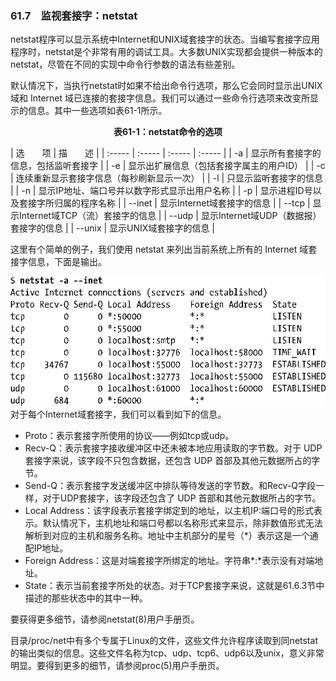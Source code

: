 ### 61.7　监视套接字：netstat

netstat程序可以显示系统中Internet和UNIX域套接字的状态。当编写套接字应用程序时，netstat是个非常有用的调试工具。大多数UNIX实现都会提供一种版本的netstat，尽管在不同的实现中命令行参数的语法有些差别。

默认情况下，当执行netstat时如果不给出命令行选项，那么它会同时显示出UNIX域和 Internet 域已连接的套接字信息。我们可以通过一些命令行选项来改变所显示的信息。其中一些选项如表61-1所示。

<center class="my_markdown"><b class="my_markdown">表61-1：netstat命令的选项</b></center>

| 选　　项 | 描　　述 |
| :-----  | :-----  | :-----  | :-----  |
| -a | 显示所有套接字的信息，包括监听套接字 |
| -e | 显示出扩展信息（包括套接字属主的用户ID） |
| -c | 连续重新显示套接字信息（每秒刷新显示一次） |
| -l | 只显示监听套接字的信息 |
| -n | 显示IP地址、端口号并以数字形式显示出用户名称 |
| -p | 显示进程ID号以及套接字所归属的程序名称 |
| --inet | 显示Internet域套接字的信息 |
| --tcp | 显示Internet域TCP（流）套接字的信息 |
| --udp | 显示Internet域UDP（数据报）套接字的信息 |
| --unix | 显示UNIX域套接字的信息 |

这里有个简单的例子，我们使用 netstat 来列出当前系统上所有的 Internet 域套接字信息，下面是输出。



![1564.png](../images/1564.png)
对于每个Internet域套接字，我们可以看到如下的信息。

+ Proto：表示套接字所使用的协议——例如tcp或udp。
+ Recv-Q：表示套接字接收缓冲区中还未被本地应用读取的字节数。对于 UDP 套接字来说，该字段不只包含数据，还包含 UDP 首部及其他元数据所占的字节。
+ Send-Q：表示套接字发送缓冲区中排队等待发送的字节数。和Recv-Q字段一样，对于UDP套接字，该字段还包含了 UDP 首部和其他元数据所占的字节。
+ Local Address：该字段表示套接字绑定到的地址，以主机IP:端口号的形式表示。默认情况下，主机地址和端口号都以名称形式来显示，除非数值形式无法解析到对应的主机和服务名称。地址中主机部分的星号（*）表示这是一个通配IP地址。
+ Foreign Address：这是对端套接字所绑定的地址。字符串*:*表示没有对端地址。
+ State：表示当前套接字所处的状态。对于TCP套接字来说，这就是61.6.3节中描述的那些状态中的其中一种。

要获得更多细节，请参阅netstat(8)用户手册页。

目录/proc/net中有多个专属于Linux的文件，这些文件允许程序读取到同netstat的输出类似的信息。这些文件名称为tcp、udp、tcp6、udp6以及unix，意义非常明显。要得到更多的细节，请参阅proc(5)用户手册页。

